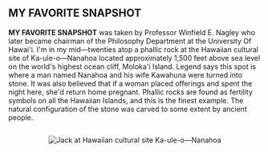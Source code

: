 <h2>MY FAVORITE SNAPSHOT</h2>

<strong>MY FAVORITE SNAPSHOT</strong> was taken by Professor Winfield E. Nagley
who later became chairman of the Philosophy Department at the
University Of Hawai'i. I'm in my mid—twenties atop a phallic
rock at the Hawaiian cultural site of Ka-ule-o—Nanahoa located
approximately 1,500 feet above sea level on the world's highest
ocean cliff, Moloka'i Island. Legend says this spot is where a man named Nanahoa and his wife Kawahuna were turned into stone.
It was also believed that if a woman placed offerings and spent
the night here, she'd return home pregnant. Phallic rocks are
found as fertility symbols on all the Hawaiian Islands, and this
is the finest example. The natural configuration of the stone
was carved to some extent by ancient people.

<div>
<img src="/my-favorite-snapshot.png" alt="Jack at Hawaiian cultural site Ka-ule-o—Nanahoa">
</div>

<style>
  div {
    display: flex;
    justify-content: center;
    padding: 1em 0;
  }
</style>